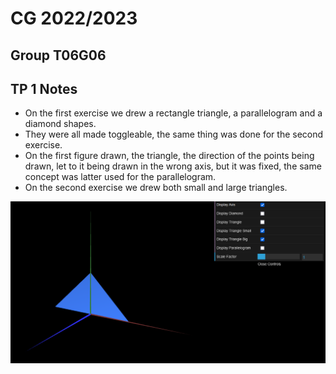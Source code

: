 # CG 2022/2023

## Group T06G06

## TP 1 Notes

- On the first exercise we drew a rectangle triangle, a parallelogram and a diamond shapes.
- They were all made toggleable, the same thing was done for the second exercise.
- On the first figure drawn, the triangle, the direction of the points being drawn, let to it being drawn in the wrong axis, but it was fixed, the same concept was latter used for the parallelogram.
- On the second exercise we drew both small and large triangles.

![Screenshot 1](screenshots/cg-t06g06-tp1-1.png)

